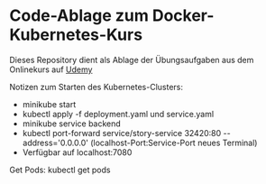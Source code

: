 # Code-Ablage zum Docker-Kubernetes-Kurs
Dieses Repository dient als Ablage der Übungsaufgaben aus dem Onlinekurs auf [Udemy](https://www.udemy.com/course/docker-kubernetes-the-practical-guide/)


Notizen zum Starten des Kubernetes-Clusters:

- minikube start
- kubectl apply -f deployment.yaml und service.yaml
- minikube service backend
- kubectl port-forward service/story-service 32420:80 --address='0.0.0.0' (localhost-Port:Service-Port neues Terminal)
- Verfügbar auf localhost:7080

Get Pods: kubectl get pods

